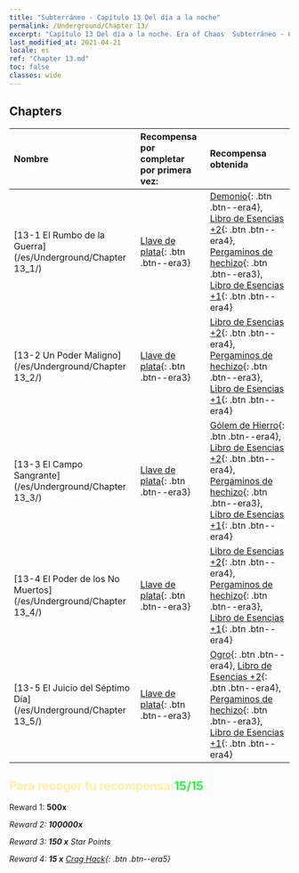```yaml
---
title: "Subterráneo - Capítulo 13 Del día a la noche"
permalink: /Underground/Chapter 13/
excerpt: "Capítulo 13 Del día a la noche. Era of Chaos  Subterráneo - Capítulo 13. Del día a la noche"
last_modified_at: 2021-04-21
locale: es
ref: "Chapter 13.md"
toc: false
classes: wide
---
```


## Chapters

  | Nombre |  Recompensa por completar por primera vez: | Recompensa obtenida |
  |:------------|:------------|:------------| 
  | [13-1 El Rumbo de la Guerra](/es/Underground/Chapter 13_1/) | [Llave de plata](/es/Items/con_693/){: .btn .btn--era3} | [Demonio](/es/Items/unt_229/){: .btn .btn--era4}, [Libro de Esencias +2](/es/Items/mat_53/){: .btn .btn--era4}, [Pergaminos de hechizo](/es/Items/con_694/){: .btn .btn--era3}, [Libro de Esencias +1](/es/Items/mat_46/){: .btn .btn--era4} |
  | [13-2 Un Poder Maligno](/es/Underground/Chapter 13_2/) | [Llave de plata](/es/Items/con_693/){: .btn .btn--era3} | [Libro de Esencias +2](/es/Items/mat_53/){: .btn .btn--era4}, [Pergaminos de hechizo](/es/Items/con_694/){: .btn .btn--era3}, [Libro de Esencias +1](/es/Items/mat_46/){: .btn .btn--era4} |
  | [13-3 El Campo Sangrante](/es/Underground/Chapter 13_3/) | [Llave de plata](/es/Items/con_693/){: .btn .btn--era3} | [Gólem de Hierro](/es/Items/unt_237/){: .btn .btn--era4}, [Libro de Esencias +2](/es/Items/mat_53/){: .btn .btn--era4}, [Pergaminos de hechizo](/es/Items/con_694/){: .btn .btn--era3}, [Libro de Esencias +1](/es/Items/mat_46/){: .btn .btn--era4} |
  | [13-4 El Poder de los No Muertos](/es/Underground/Chapter 13_4/) | [Llave de plata](/es/Items/con_693/){: .btn .btn--era3} | [Libro de Esencias +2](/es/Items/mat_53/){: .btn .btn--era4}, [Pergaminos de hechizo](/es/Items/con_694/){: .btn .btn--era3}, [Libro de Esencias +1](/es/Items/mat_46/){: .btn .btn--era4} |
  | [13-5 El Juicio del Séptimo Día](/es/Underground/Chapter 13_5/) | [Llave de plata](/es/Items/con_693/){: .btn .btn--era3} | [Ogro](/es/Items/unt_220/){: .btn .btn--era4}, [Libro de Esencias +2](/es/Items/mat_53/){: .btn .btn--era4}, [Pergaminos de hechizo](/es/Items/con_694/){: .btn .btn--era3}, [Libro de Esencias +1](/es/Items/mat_46/){: .btn .btn--era4} |


## <span style="color: #ffeea0">Para recoger tu recompensa:</span><span style="color: #27f73a">15/15</span>

 Reward 1:  **500x** <i class="fas fa-gem"/>

 Reward 2:  **100000x** <i class="fas fa-coins"/>

 Reward 3: **150 x** Star Points

 Reward 4: **15 x** [Crag Hack](/es/Items/her_375/){: .btn .btn--era5}

